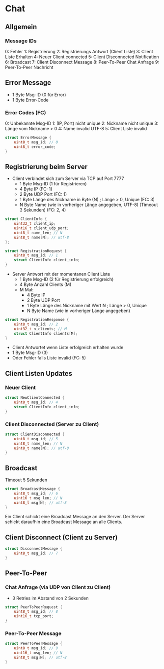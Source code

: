 # Chat

## Allgemein

### Message IDs

0: Fehler
1: Registrierung
2: Registrierungs Antwort (Client Liste)
3: Client Liste Erhalten
4: Neuer Client connected
5: Client Disconnected Notification
6: Broadcast
7: Client Disconnect Message
8: Peer-To-Peer Chat Anfrage
9: Peer-To-Peer Nachricht

## Error Message

- 1 Byte Msg-ID (0 für Error)
- 1 Byte Error-Code

### Error Codes (FC)

0: Unbekannte Msg-ID
1: (IP, Port) nicht unique
2: Nickname nicht unique
3: Länge vom Nickname > 0
4: Name invalid UTF-8
5: Client Liste invalid

```C
struct ErrorMessage {
    uint8_t msg_id; // 0
    uint8_t error_code;
}
```

## Registrierung beim Server

- Client verbindet sich zum Server via TCP auf Port 7777
    - 1 Byte Msg-ID (1 für Registrieren)
    - 4 Byte IP (FC: 1)
    - 2 Byte UDP Port (FC: 1)
    - 1 Byte Länge des Nickname in Byte (N) ; Länge > 0, Unique (FC: 3)
    - N Byte Name (wie in vorheriger Länge angegeben, UTF-8) (Timeout 3 Sekunden) (FC: 2, 4)

```C
struct ClientInfo {
    uint32_t client_ip;
    uint16_t client_udp_port;
    uint8_t name_len; // N
    uint8_t name[N]; // utf-8
};

struct RegistrationRequest {
    uint8_t msg_id; // 1
    struct ClientInfo client_info;
}
```

- Server Antwort mit der momentanen Client Liste
    - 1 Byte Msg-ID (2 für Registrierung erfolgreich)
    - 4 Byte Anzahl Clients (M)
    - M Mal:
        - 4 Byte IP
        - 2 Byte UDP Port
        - 1 Byte Länge des Nickname mit Wert N ; Länge > 0, Unique
        - N Byte Name (wie in vorheriger Länge angegeben)

```C
struct RegistrationResponse {
    uint8_t msg_id; // 2
    uint32_t n_clients; // M
    struct ClientInfo clients[M];
}
```

- Client Antwortet wenn Liste erfolgreich erhalten wurde
- 1 Byte Msg-ID (3)
- Oder Fehler falls Liste invalid (FC: 5)

## Client Listen Updates 

### Neuer Client

```C
struct NewClientConnected {
    uint8_t msg_id; // 4
    struct ClientInfo client_info;
}
```

### Client Disconnected (Server zu Client)

```C
struct ClientDisconnected {
    uint8_t msg_id; // 5
    uint8_t name_len; // N
    uint8_t name[N]; // utf-8
}
```

## Broadcast

Timeout 5 Sekunden

```C
struct BroadcastMessage {
    uint8_t msg_id; // 6
    uint16_t msg_len; // N
    uint8_t msg[N]; // utf-8
}
```

Ein Client schickt eine Broadcast Message an den Server. Der Server schickt daraufhin eine Broadcast Message an alle Clients.

## Client Disconnect (Client zu Server)

```C
struct DisconnectMessage {
    uint8_t msg_id; // 7
}
```

## Peer-To-Peer

### Chat Anfrage (via UDP von Client zu Client)

- 3 Retries im Abstand von 2 Sekunden

```C
struct PeerToPeerRequest {
    uint8_t msg_id; // 8
    uint16_t tcp_port;
}
```

### Peer-To-Peer Message

```C
struct PeerToPeerMessage {
    uint8_t msg_id; // 9
    uint16_t msg_len; // N
    uint8_t msg[N]; // utf-8
}
```
